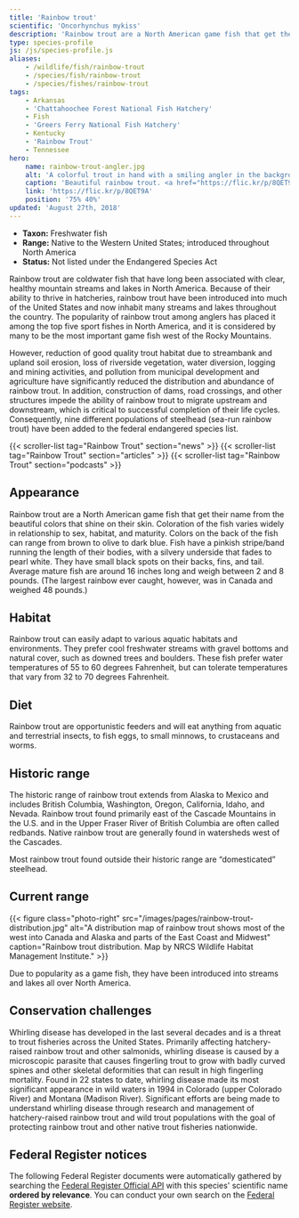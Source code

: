 ```yaml
---
title: 'Rainbow trout'
scientific: 'Oncorhynchus mykiss'
description: 'Rainbow trout are a North American game fish that get their name from the beautiful colors that shine on their skin.  Coloration of the fish varies widely in relationship to sex, habitat, and maturity.'
type: species-profile
js: /js/species-profile.js
aliases:
    - /wildlife/fish/rainbow-trout
    - /species/fish/rainbow-trout
    - /species/fishes/rainbow-trout
tags:
    - Arkansas
    - 'Chattahoochee Forest National Fish Hatchery'
    - Fish
    - 'Greers Ferry National Fish Hatchery'
    - Kentucky
    - 'Rainbow Trout'
    - Tennessee
hero:
    name: rainbow-trout-angler.jpg
    alt: 'A colorful trout in hand with a smiling angler in the background.'
    caption: 'Beautiful rainbow trout. <a href="https://flic.kr/p/8QET9A">Photo</a> by <a href="https://www.flickr.com/photos/palmit/">Cale Bruckner</a>, <a href="https://creativecommons.org/licenses/by-nc/2.0/">CC BY-NC 2.0</a>.'
    link: 'https://flic.kr/p/8QET9A'
    position: '75% 40%'
updated: 'August 27th, 2018'
---
```


- **Taxon:** Freshwater fish
- **Range:** Native to the Western United States; introduced throughout North America
- **Status:** Not listed under the Endangered Species Act

Rainbow trout are coldwater fish that have long been associated with  clear, healthy mountain streams and lakes in North America. Because of their ability to thrive in hatcheries, rainbow trout have been introduced into much of the United States and now inhabit many streams and lakes throughout the country. The popularity of rainbow trout among anglers has placed it among the top five sport fishes in North America, and it is considered by many to be the most important game fish west of the Rocky Mountains.

However, reduction of good quality trout habitat due to streambank and upland soil erosion, loss of riverside vegetation, water diversion, logging and mining activities, and pollution from municipal development and agriculture have significantly reduced the distribution and abundance of rainbow trout. In addition, construction of dams, road crossings, and other structures impede the ability of rainbow trout to migrate upstream and downstream, which is critical to successful completion of their life cycles. Consequently, nine different populations of steelhead (sea-run rainbow trout) have been added to the federal endangered species list.

{{< scroller-list tag="Rainbow Trout" section="news" >}}
{{< scroller-list tag="Rainbow Trout" section="articles" >}}
{{< scroller-list tag="Rainbow Trout" section="podcasts" >}}

## Appearance

Rainbow trout are a North American game fish that get their name from the beautiful colors that shine on their skin.  Coloration of the fish varies widely in relationship to sex, habitat, and maturity.  Colors on the back of the fish can range from brown to olive to dark blue.  Fish  have a pinkish stripe/band running the length of their bodies, with a silvery underside that fades to pearl white.  They have small black spots on their backs, fins, and tail.  Average mature fish are around 16 inches long and weigh between 2 and 8 pounds.  (The largest  rainbow ever caught, however, was in Canada and weighed 48 pounds.)

## Habitat

Rainbow trout can easily adapt to various aquatic habitats and environments.  They prefer cool freshwater streams with gravel bottoms and natural cover, such as downed trees and boulders. These fish prefer water temperatures of 55 to 60 degrees Fahrenheit, but can tolerate temperatures that vary from 32 to 70 degrees Fahrenheit.

## Diet

Rainbow trout are opportunistic feeders and will eat anything from aquatic and terrestrial insects, to fish eggs, to small minnows, to crustaceans and worms.  

## Historic range

The historic range of rainbow trout extends from Alaska to Mexico and includes British Columbia, Washington, Oregon, California, Idaho, and Nevada. Rainbow trout found primarily east of the Cascade Mountains in the U.S. and in the Upper Fraser River of British Columbia are often called redbands. Native rainbow trout are generally found in watersheds west of the Cascades.

Most rainbow trout found outside their historic range are “domesticated” steelhead.

## Current range

{{< figure class="photo-right" src="/images/pages/rainbow-trout-distribution.jpg" alt="A distribution map of rainbow trout shows most of the west into Canada and Alaska and parts of the East Coast and Midwest" caption="Rainbow trout distribution. Map by NRCS Wildlife Habitat Management Institute." >}}

Due to popularity as a game fish, they have been introduced into streams and lakes all over North America.

## Conservation challenges

Whirling disease has developed in the last several decades and is a threat to trout fisheries across the United States. Primarily affecting hatchery-raised rainbow trout and other salmonids, whirling disease is caused by a microscopic parasite that causes fingerling trout to grow with badly curved spines and other skeletal deformities that can result in high fingerling mortality. Found in 22 states to date, whirling disease made its most significant appearance in wild waters in 1994 in Colorado (upper Colorado River) and Montana (Madison River). Significant efforts are being made to understand whirling disease through research and management of hatchery-raised rainbow trout and wild trout populations with the goal of protecting rainbow trout and other native trout fisheries nationwide.

## Federal Register notices

The following Federal Register documents were automatically gathered by searching the [Federal Register Official API](https://www.federalregister.gov/blog/learn/developers) with this species' scientific name **ordered by relevance**. You can conduct your own search on the [Federal Register website](https://www.federalregister.gov/articles/search).